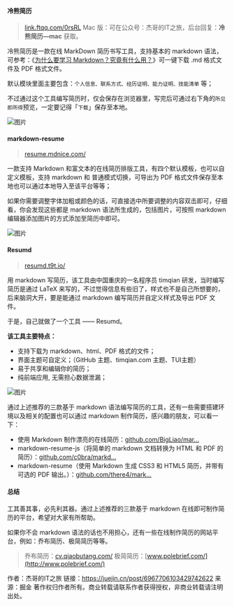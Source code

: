 #### 冷熊简历

> [link.ftqq.com/0rsRL](http://link.ftqq.com/0rsRL)
>  Mac 版：可在公众号：杰哥的IT之旅，后台回复：**冷熊简历—mac** 获取。

冷熊简历是一款在线 MarkDown 简历书写工具，支持基本的 markdown 语法，可参考：《[为什么要学习 Markdown？究竟有什么用？](https://juejin.cn/post/6959796807761133576)》可一键下载 .md 格式文件及 PDF 格式文件。

默认模块里面主要包含：`个人信息、联系方式、经历证明、能力证明、技能清单` 等；

不过通过这个工具编写简历时，仅会保存在浏览器里，写完后可通过右下角的`所见即所得`预览，一定要记得「`下载`」保存至本地。

![图片](https://p3-juejin.byteimg.com/tos-cn-i-k3u1fbpfcp/0493ff23d1d74e0d94f28a8c3fde1dd3~tplv-k3u1fbpfcp-zoom-1.image)

#### markdown-resume

> [resume.mdnice.com/](https://resume.mdnice.com/)

一款支持 Markdown 和富文本的在线简历排版工具，有四个默认模板，也可以自定义模板，支持 markdown 和 普通模式切换，可导出为 PDF 格式文件保存至本地也可以通过本地导入至该平台等等；

如果你需要调整字体加粗或颜色的话，可直接选中所要调整的内容双击即可，仔细看，你会发现这些都是 markdown 语法所生成的，包括图片，可按照 markdown 编辑器添加图片的方式添加至简历中即可。

![图片](https://p3-juejin.byteimg.com/tos-cn-i-k3u1fbpfcp/032e332cb11044f6b3a72408cbf0d3d2~tplv-k3u1fbpfcp-zoom-1.image)

#### Resumd

> [resumd.t9t.io/](https://resumd.t9t.io/)

用 markdown 写简历，该工具由中国重庆的一名程序员 timqian 研发，当时编写简历是通过 LaTeX 来写的，不过觉得信息有些旧了，样式也不是自己所想要的，后来脑洞大开，要是能通过 markdown 编写简历并自定义样式及导出 PDF 文件。

于是，自己就做了一个工具 —— Resumd。

**该工具主要特点：**

- 支持下载为 markdown、html、PDF 格式的文件；
- 界面主题可自定义；（GitHub 主题、timqian.com 主题、TUI主题）
- 易于共享和编辑你的简历；
- 纯前端应用, 无需担心数据泄漏；

![图片](https://p3-juejin.byteimg.com/tos-cn-i-k3u1fbpfcp/728ed406680949c9b9e945be67e7abd0~tplv-k3u1fbpfcp-zoom-1.image)

通过上述推荐的三款基于 markdown 语法编写简历的工具，还有一些需要搭建环境以及相关的配置也可以通过 markdown 制作简历，感兴趣的朋友，可以看一下：

- 使用 Markdown 制作漂亮的在线简历：[github.com/BigLiao/mar…](https://github.com/BigLiao/markCV)
- markdown-resume-js（将简单的 markdown 文档转换为 HTML 和 PDF 的简历）：[github.com/c0bra/markd…](https://github.com/c0bra/markdown-resume-js)
- markdown-resume（使用 Markdown 生成 CSS3 和 HTML5 简历，并带有可选的 PDF 输出。）：[github.com/there4/mark…](https://github.com/there4/markdown-resume)

#### 总结

工其善其事，必先利其器。通过上述推荐的三款基于 markdown 在线即可制作简历的平台，希望对大家有所帮助。

如果你不会 markdown 语法的话也不用担心，还有一些在线制作简历的网站平台，例如：乔布简历、极简简历等等。

> 乔布简历：[cv.qiaobutang.com/](http://cv.qiaobutang.com/)
>  极简简历：[www.polebrief.com/](http://www.polebrief.com/)


作者：杰哥的IT之旅
链接：https://juejin.cn/post/6967706103429742622
来源：掘金
著作权归作者所有。商业转载请联系作者获得授权，非商业转载请注明出处。